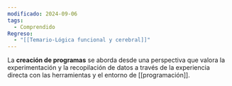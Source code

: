 ```yaml
---
modificado: 2024-09-06
tags:
  - Comprendido
Regreso:
  - "[[Temario-Lógica funcional y cerebral]]"
---
```

La **creación de programas** se aborda desde una perspectiva que valora la experimentación y la recopilación de datos a través de la experiencia directa con las herramientas y el entorno de [[programación]].
